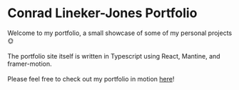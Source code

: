 # Conrad Lineker-Jones Portfolio

Welcome to my portfolio, a small showcase of some of my personal projects 🌞
<br />
<br />
The portfolio site itself is written in Typescript using React, Mantine, and framer-motion.
<br />
<br />
Please feel free to check out my portfolio in motion [here](https://chattox.github.io)!
